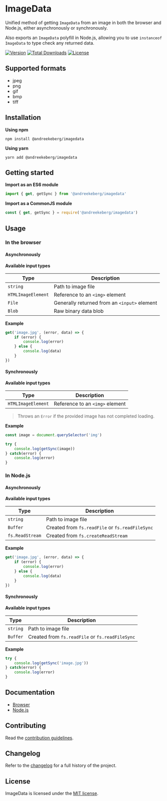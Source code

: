 # ImageData

Unified method of getting `ImageData` from an image in both the browser and Node.js, either asynchronously or synchronously.

Also exports an `ImageData` polyfill in Node.js, allowing you to use `instanceof ImageData` to type check any returned data.

[![Version](https://img.shields.io/npm/v/andreekeberg/imagedata)](https://www.npmjs.com/package/@andreekeberg/imagedata) [![Total Downloads](https://img.shields.io/npm/dt/andreekeberg/imagedata)](https://www.npmjs.com/package/@andreekeberg/imagedata) [![License](https://img.shields.io/npm/l/andreekeberg/imagedata)](https://www.npmjs.com/package/@andreekeberg/imagedata)

## Supported formats

- jpeg
- png
- gif
- bmp
- tiff

## Installation

**Using npm**

```
npm install @andreekeberg/imagedata
```

**Using yarn**

```
yarn add @andreekeberg/imagedata
```

## Getting started

**Import as an ES6 module**

```javascript
import { get, getSync } from '@andreekeberg/imagedata'
```

**Import as a CommonJS module**

```javascript
const { get, getSync } = require('@andreekeberg/imagedata')
```

## Usage

### In the browser

#### Asynchronously

**Available input types**

|Type|Description|
|----|-----------|
|`string`|Path to image file|
|`HTMLImageElement`|Reference to an `<img>` element|
|`File`|Generally returned from an `<input>` element|
|`Blob`|Raw binary data blob|

**Example**

```javascript
get('image.jpg', (error, data) => {
    if (error) {
        console.log(error)
    } else {
        console.log(data)
    }
})
```

#### Synchronously

**Available input types**

|Type|Description|
|----|-----------|
|`HTMLImageElement`|Reference to an `<img>` element|

> Throws an `Error` if the provided image has not completed loading.
 
**Example**

```javascript
const image = document.querySelector('img')

try {
    console.log(getSync(image))
} catch(error) {
    console.log(error)
}
```

### In Node.js

#### Asynchronously

**Available input types**

|Type|Description|
|----|-----------|
|`string`|Path to image file|
|`Buffer`|Created from `fs.readFile` or `fs.readFileSync`|
|`fs.ReadStream`|Created from `fs.createReadStream`|

**Example**

```javascript
get('image.jpg', (error, data) => {
    if (error) {
        console.log(error)
    } else {
        console.log(data)
    }
})
```

#### Synchronously

**Available input types**

|Type|Description|
|----|-----------|
|`string`|Path to image file|
|`Buffer`|Created from `fs.readFile` or `fs.readFileSync`|

**Example**

```javascript
try {
    console.log(getSync('image.jpg'))
} catch(error) {
    console.log(error)
}
```

## Documentation

* [Browser](docs/browser.md)
* [Node.js](docs/node.md)

## Contributing

Read the [contribution guidelines](CONTRIBUTING.md).

## Changelog

Refer to the [changelog](CHANGELOG.md) for a full history of the project.

## License

ImageData is licensed under the [MIT license](LICENSE).

